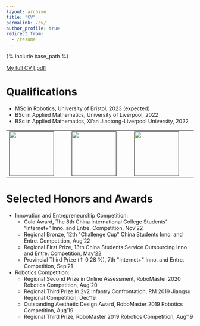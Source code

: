 ```yaml
---
layout: archive
title: "CV"
permalink: /cv/
author_profile: true
redirect_from:
  - /resume
---
```


{% include base_path %}

[My full CV [.pdf]](https://robodd.github.io/site/404)

Qualifications
======
* MSc in Robotics, University of Bristol, 2023 (expected)
* BSc in Applied Mathematics, University of Liverpool, 2022
* BSc in Applied Mathematics, Xi’an Jiaotong-Liverpool University, 2022

<table width="100%" align="center" border="0" cellspacing="0" cellpadding="20">
      <tr>
        <td width="10%" valign="middle">
          <a href=""><img src="https://www.datocms-assets.com/7860/1648651835-logo-colour.jpeg?auto=compress&dpr=2&fm=webp&h=50&w=180" width="120"></a>
        </td>
        <td width="10%" valign="middle">
          <a href=""><img src="/site/images/my-research-area.drawio.png" width="120"></a>
        </td>
        <td width="10%" valign="middle">
          <a href=""><img src="https://www.xjtlu.edu.cn/wp-content/uploads/2022/09/2.png" width="120"></a>
        </td>     
        </tr>
        </table>

<!-- 
Work experience
======
* Summer 2015: Research Assistant
  * Github University
  * Duties included: Tagging issues
  * Supervisor: Professor Git

* Fall 2015: Research Assistant
  * Github University
  * Duties included: Merging pull requests
  * Supervisor: Professor Hub -->
  
<!-- Skills
======
* Skill 1
* Skill 2
  * Sub-skill 2.1
  * Sub-skill 2.2
  * Sub-skill 2.3
* Skill 3 -->


Selected Honors and Awards
======

* Innovation and Entrepreneurship Competition:
  * Gold Award, The 8th China International College Students’ “Internet+” Inno. and Entre. Competition, Nov’22
  * Regional Bronze, 12th "Challenge Cup" China Students Inno. and Entre. Competition, Aug’22
  * Regional First Prize, 13th China Students Service Outsourcing Inno. and Entre. Competition, May’22
  * Provincial Third Prize (↑ 0.28 %), 7th "Internet+" Inno. and Entre. Competition, Sep’21
* Robotics Competition:
  * Regional Second Prize in Online Assessment, RoboMaster 2020 Robotics Competition, Aug’20
  * Regional Third Prize in 2v2 Infantry Confrontation, RM 2019 Jiangsu Regional Competition, Dec’19
  * Outstanding Aesthetic Design Award, RoboMaster 2019 Robotics Competition, Aug’19
  * Regional Third Prize, RoboMaster 2019 Robotics Competition, Aug’19
